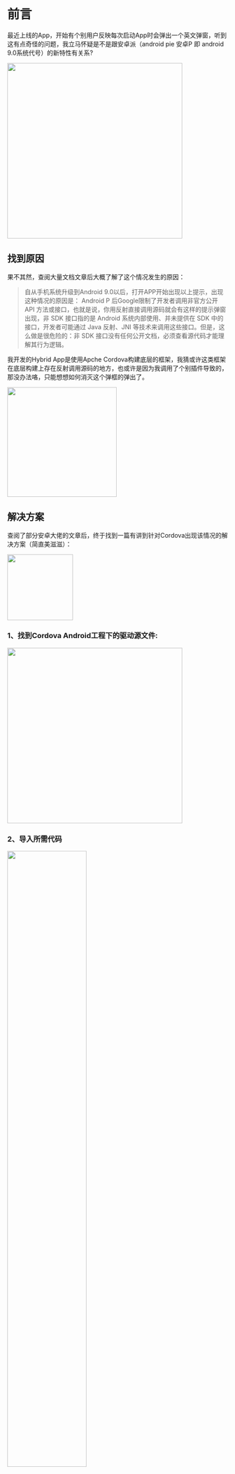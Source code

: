 前言
==
最近上线的App，开始有个别用户反映每次启动App时会弹出一个英文弹窗，听到这有点奇怪的问题，我立马怀疑是不是跟安卓派（android pie 安卓P 即 android 9.0系统代号）的新特性有关系?

<img style="width:400px;" src="https://image.jamescathy.top/2019-07-04-1.png">

## 找到原因
果不其然，查阅大量文档文章后大概了解了这个情况发生的原因：
> 自从手机系统升级到Android 9.0以后，打开APP开始出现以上提示，出现这种情况的原因是：
Android P 后Google限制了开发者调用非官方公开API 方法或接口，也就是说，你用反射直接调用源码就会有这样的提示弹窗出现，非 SDK 接口指的是 Android 系统内部使用、并未提供在 SDK 中的接口，开发者可能通过 Java 反射、JNI 等技术来调用这些接口。但是，这么做是很危险的：非 SDK 接口没有任何公开文档，必须查看源代码才能理解其行为逻辑。

我开发的Hybrid App是使用Apche Cordova构建底层的框架，我猜或许这类框架在底层构建上存在反射调用源码的地方，也或许是因为我调用了个别插件导致的，那没办法咯，只能想想如何消灭这个弹框的弹出了。

<img style="width:250px;" src="https://timgsa.baidu.com/timg?image&quality=80&size=b9999_10000&sec=1562237738834&di=d1e24de9e3558e337d51058cbb50adaf&imgtype=0&src=http%3A%2F%2Fi-4.yxdown.com%2F2017%2F10%2F14%2F5b410f8e-a7cd-4e16-9a96-30e680ddd41a.jpg">

## 解决方案
查阅了部分安卓大佬的文章后，终于找到一篇有讲到针对Cordova出现该情况的解决方案（简直美滋滋）：

<img style="width:150px;" src="https://timgsa.baidu.com/timg?image&quality=80&size=b9999_10000&sec=1562237878459&di=9585bf2eaafdd8af588f3f2317ee65cd&imgtype=0&src=http%3A%2F%2Fb-ssl.duitang.com%2Fuploads%2Fitem%2F201803%2F25%2F20180325093152_t5PdF.thumb.700_0.jpeg">

### 1、找到Cordova Android工程下的驱动源文件:
<img style="width:400px;" src="https://image.jamescathy.top/2019-07-04-2.png">

### 2、导入所需代码
<img style="width:60%;" src="https://image.jamescathy.top/2019-07-04-3.png">

```
import java.lang.reflect.Method;
import java.lang.reflect.Field;
```

### 3、添加禁止弹窗方法并调用
<img style="width:100%;" src="https://image.jamescathy.top/2019-07-04-4.png">

```
public void onCreate(Bundle savedInstanceState){
    ... //忽略代码块
    disableAPIDialog();
}

private void disableAPIDialog(){
    try {
        Class clazz = Class.forName("android.app.ActivityThread");
        Method currentActivityThread = clazz.getDeclaredMethod("currentActivityThread");
        currentActivityThread.setAccessible(true);
        Object activityThread = currentActivityThread.invoke(null);
        Field mHiddenApiWarningShown = clazz.getDeclaredField("mHiddenApiWarningShown");
        mHiddenApiWarningShown.setAccessible(true);
        mHiddenApiWarningShown.setBoolean(activityThread, true);
    } catch (Exception e) {
        e.printStackTrace();
    }
}
```

ok，至此重新构建安装包就可以解决这个问题啦！非常感谢这位大佬给予的解决方法!~

参考文章：
> https://blog.csdn.net/qq_41590018/article/details/87699136  @好名字打不过备注

总结
==
其实前端开发工程师利用现有的前端知识及技能去开发App肯定是不够的，我们还需要补充学习很多关于安卓及IOS的原生知识才能安稳的睡觉，更何况在目前的公司里，大大小小的App都是我独自开发的，更需要付出更多的时间去学习，甚至还有恶心的Ios安卓兼容问题，必须写出双端兼容的代码！加油冲呀~James!

<img style="width:240px;" src="https://timgsa.baidu.com/timg?image&quality=80&size=b9999_10000&sec=1562238011307&di=58b64818b59c76634bbfcce57393eaf0&imgtype=0&src=http%3A%2F%2Fn.sinaimg.cn%2Fsinacn17%2F480%2Fw240h240%2F20180506%2F5b27-hacuuvu0491282.gif">